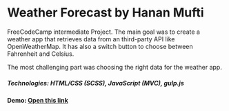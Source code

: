 Weather Forecast by Hanan Mufti
===============================

FreeCodeCamp intermediate Project. The main goal was to create a weather app that retrieves data from an third-party API like OpenWeatherMap. It has also a switch button to choose between Fahrenheit and Celsius.

The most challenging part was choosing the right data for the weather app.

##### Technologies: HTML/CSS (SCSS), JavaScript (MVC), gulp.js

#### Demo: [Open this link]()